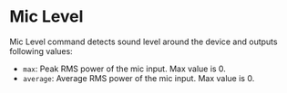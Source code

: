 # Mic Level

Mic Level command detects sound level around the device and outputs following values:

- `max`: Peak RMS power of the mic input. Max value is 0.
- `average`: Average RMS power of the mic input. Max value is 0.
